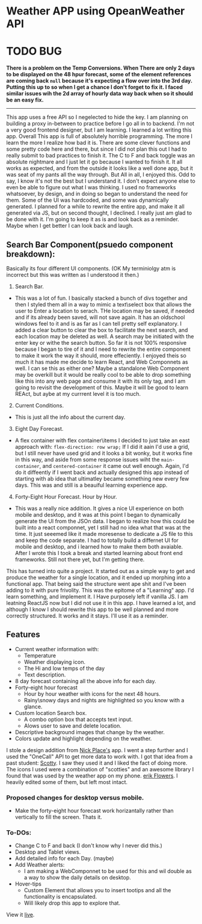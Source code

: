 
# Weather APP using OpeanWeather API

# TODO BUG
**There is a problem on the Temp Conversions. When There are only 2 days to be displayed on the 48 hpur forecast, some of the element references are coming back `null` because it's expecting a flow over into the 3rd day. Putting this up to so when I get a chance I don't forget to fix it. I faced similar issues wih the 2d array of hourly data way back when so it should be an easy fix.**

---

This app uses a free API so I negelected to hide the key. I am planning on building a proxy in-between to practice before I go all in to backend. I'm not a very good frontend designer, but I am learning. I learned a lot writing this app. Overall This app is full of absolutely horrible programming. The more I learn the more I realize how bad it is. There are some clever functions and some pretty code here and there, but since I did not plan this out I had to really submit to bad practices to finish it. The C to F and back toggle was an absolute nightmare and I just let it go because I wanted to finish it. It all works as expected, and from the outside it looks like a well done app, but it was seat of my pants all the way through. But All in all, I enjoyed this. Odd to say, I know it's not the best but I understand it. I don't expect anyone else to even be able to figure out what I was thinking. I used no frameworks whatsoever, by design, and in doing so began to understand the need for them. Some of the UI was hardcoded, and some was dynamically generated. I planned for a while to rewrite the entire app, and make it all generated via JS, but on second thought, I declined. I really just am glad to be done with it. I'm going to keep it as is and look back as a reminder. Maybe when I get better I can look back and laugh. 

## Search Bar Component(psuedo component breakdown):
Basically its four different UI components. (OK My terminiolgy atm is incorrect but this was written as I understood it then.)
1. Search Bar.
  - This was a lot of fun. I basically stacked a bunch of divs together and then I styled them all in a way to mimic a text\select box that allows the user to Enter a location to serach. THe location may be saved, if needed and if its already been saved, will not save again. It has an oldschool windows feel to it and is as far as I can tell pretty self explanatory. I added a clear button to clear the box to facilitate the next search, and each location may be deleted as well. A search may be initiated with the enter key or withe the search button. So far it is not 100% responsive because I began to tire of it and I need to rewrite the entire component to make it work the way it should, more effeciently. I enjoyed theis so much it has made me decide to learn React, and Web Componnets as well. I can se this as either one? Maybe a standalone Web Component may be overkill but it would be really cool to be able to drop something like this into any web page and consume it with its only tag, and I am going to revisit the development of this. Maybe it will be good to learn REAct, but aybe at my currrent level it is too much.
2. Current Conditions.
  - This is just all the info about the current day.

3. Eight Day Forecast.
 - A flex container with flex container\items I decided to just take an east approach with: `flex-direction: row wrap;` If I did it aain I'd use a grid, but I still never have used grid and it looks a bit wonky, but it works fine in this way, and aside from some response issues wiht the `main-container`, and `centered-container` it came out well enough. Again, I'd do it diffeently if I went back and actually designed this app instead of starting with ab idea that ultimatley became something new every few days. This was and still is a beauiful learning experience app.

4. Forty-Eight Hour Forecast. Hour by Hour.
- This was a really nice addition. It gives a nice UI experience on both mobile and desktop, and it was at this point I began to dynamically generate the UI from the JSOn data. I began to realize how this could be built into a react componnet, yet I still had no idea what that was at the time. It just seeemed like it made moresense to dedicate a JS file to this and keep the code separate. I had to totally build a differnet UI for mobile and desktop, and i learned how to make them both avaiable. After I wrote this I took a break and started learning about front end frameworks. Still not there yet, but I'm getting there.

This has turned into quite a project. It started out as a simple way to get and produce the weather for a single location, and it ended up morphing into a functional app. That being said the structure went ape shit and I've been adding to it with pure frivolity. This was the epitome of a "Learning" app. I'd learn something, and implement it. I Have purposely left if vanilla JS. I am leatning ReactJS now but I did not use it in this app. I have learned a lot, and although I know I should rewrite this app to be well planned and more correctly structured. It works and it stays. I'll use it as a reminder.

## Features
 - Current weather information with:
   - Temperature
   - Weather displaying icon.
   - The Hi and low temps of the day
   - Text description.
 - 8 day forecast containing all the above info for each day.
 - Forty-eight hour forecast 
   - Hour by hour weather with icons for the next 48 hours.
   - Rainy\snowy days and nights are highlighted so you know with a glance.
 - Custom location Search box.
   - A combo option box that accepts text input.
   - Alows user to save and delete location.
 - Descriptive background images that change by the weather.
 - Colors update and highlight depending on the weather.
 
I stole a design addition from [Nick Place's](https://github.com/enPlace/top-weather-app) app. I went a step further and I used the "OneCall" API to get more data to work with. I got that idea from a past student: [Scotty](https://github.com/bscottnz/weather-app). I saw they used it and I liked the fact of doing more. The icons I used were a combination of "scotties" and an awesome library I found that was used by the weather app on my phone. [erik Flowers](https://erikflowers.github.io/weather-icons/). I heavily edited some of them, but left most intact.


### Proposed changes for desktop versus mobile.
 - Make the forty-eight hour forecast work horizantally rather than vertically to fill the screen. Thats it.

### To-DOs:
 - Change C to F and back (I don't know why I never did this.)
 - Desktop and Tablet views.
 - Add detailed info for each Day. (maybe)
 - Add Weather alerts:
    - I am making a WebComponnet to be used for this and wil double as a way to 
      show the daily details on desktop.
 - Hover-tips
    - Custom Element that allows you to insert tootips and all the functionality is encapsulated.
    - Will likely drop this app to explore that.
  
  View it [live]( https://ddcroft73.github.io/weather-app/).